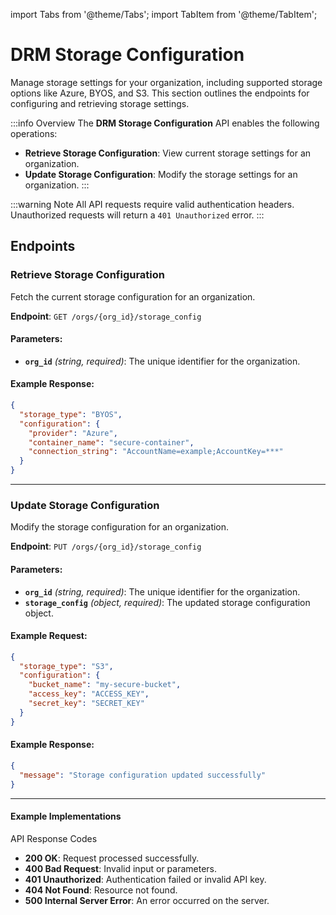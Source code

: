 import Tabs from '@theme/Tabs';
import TabItem from '@theme/TabItem';

# DRM Storage Configuration

Manage storage settings for your organization, including supported storage options like Azure, BYOS, and S3. This section outlines the endpoints for configuring and retrieving storage settings.

:::info Overview
The **DRM Storage Configuration** API enables the following operations:
- **Retrieve Storage Configuration**: View current storage settings for an organization.
- **Update Storage Configuration**: Modify the storage settings for an organization.
  :::

:::warning Note
All API requests require valid authentication headers. Unauthorized requests will return a `401 Unauthorized` error.
:::

## Endpoints

### Retrieve Storage Configuration

Fetch the current storage configuration for an organization.

**Endpoint**: `GET /orgs/{org_id}/storage_config`

#### Parameters:
- **`org_id`** *(string, required)*: The unique identifier for the organization.

#### Example Response:
```json
{
  "storage_type": "BYOS",
  "configuration": {
    "provider": "Azure",
    "container_name": "secure-container",
    "connection_string": "AccountName=example;AccountKey=***"
  }
}
```
---

### Update Storage Configuration

Modify the storage configuration for an organization.

**Endpoint**: `PUT /orgs/{org_id}/storage_config`

#### Parameters:
- **`org_id`** *(string, required)*: The unique identifier for the organization.
- **`storage_config`** *(object, required)*: The updated storage configuration object.

#### Example Request:
```json
{
  "storage_type": "S3",
  "configuration": {
    "bucket_name": "my-secure-bucket",
    "access_key": "ACCESS_KEY",
    "secret_key": "SECRET_KEY"
  }
}

```

#### Example Response:
```json
{
  "message": "Storage configuration updated successfully"
}

```
---


#### Example Implementations
<!-- TODO: Include code implementation tabs -->


API Response Codes
- **200 OK**: Request processed successfully.
- **400 Bad Request**: Invalid input or parameters.
- **401 Unauthorized**: Authentication failed or invalid API key.
- **404 Not Found**: Resource not found.
- **500 Internal Server Error**: An error occurred on the server.




